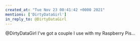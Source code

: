 ```yaml
---
created_at: "Tue Nov 23 00:41:42 +0000 2021"
mentions: ['DirtyDataGirl']
in_reply_to: @DirtyDataGirl
---
```


@DirtyDataGirl I've got a couple I use with my Raspberry Pis...